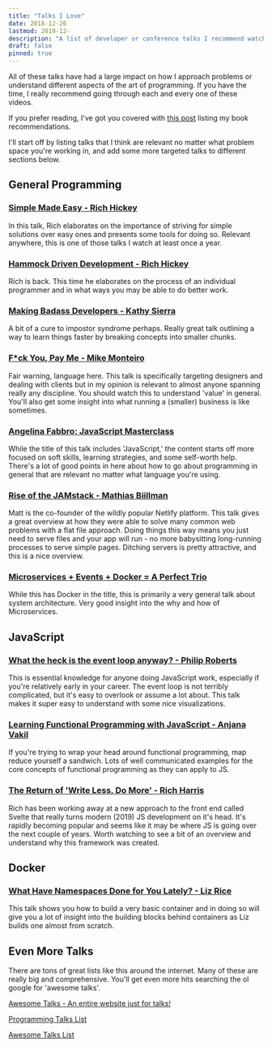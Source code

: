 ```yaml
---
title: "Talks I Love"
date: 2018-12-26
lastmod: 2019-12-
description: "A list of developer or conference talks I recommend watching."
draft: false
pinned: true
---
```


All of these talks have had a large impact on how I approach problems or understand 
different aspects of the art of programming. If you have the time, 
I really recommend going through each and every one of these videos.

If you prefer reading, I've got you covered with [this post](/posts/bookshelf) listing my book recommendations.

I'll start off by listing talks that I think are relevant no matter what problem space you're working in, and add some more targeted talks to different sections below.

General Programming
-------------------

### [Simple Made Easy - Rich Hickey](https://www.infoq.com/presentations/Simple-Made-Easy)  
In this talk, Rich elaborates on the importance of striving for simple solutions over easy ones 
and presents some tools for doing so. Relevant anywhere, this is one of those talks I watch at least once a year.

### [Hammock Driven Development - Rich Hickey](https://www.youtube.com/watch?v=f84n5oFoZBc)  
Rich is back. This time he elaborates on the process of an individual programmer and in what ways you may be able to do better work.

### [Making Badass Developers - Kathy Sierra](https://www.youtube.com/watch?v=FKTxC9pl-WM)  
A bit of a cure to impostor syndrome perhaps. Really great talk outlining a way to learn things 
faster by breaking concepts into smaller chunks.

### [F\*ck You, Pay Me - Mike Monteiro](https://www.youtube.com/watch?v=jVkLVRt6c1U)  
Fair warning, language here. This talk is specifically targeting designers and dealing 
with clients but in my opinion is relevant to almost anyone spanning really any discipline. 
You should watch this to understand 'value' in general. 
You'll also get some insight into what running a (smaller) business is like sometimes.

### [Angelina Fabbro: JavaScript Masterclass](https://www.youtube.com/watch?v=v0TFmdO4ZP0)  
While the title of this talk includes 'JavaScript,' the content starts off more focused on 
soft skills, learning strategies, and some self-worth help. There's a lot of good points in
 here about how to go about programming in general that are relevant no matter what language 
 you're using.

### [Rise of the JAMstack - Mathias Biillman](https://www.youtube.com/watch?v=uWTMEDEPw8c)  
Matt is the co-founder of the wildly popular Netlify platform. 
This talk gives a great overview at how they were able to solve many common web problems 
with a flat file approach. Doing things this way means you just need to serve files and 
your app will run - no more babysitting long-running processes to serve simple pages. 
Ditching servers is pretty attractive, and this is a nice overview.

### [Microservices + Events + Docker = A Perfect Trio](https://www.youtube.com/watch?v=sSm2dRarhPo)
While this has Docker in the title, this is primarily a very general talk about system architecture.
Very good insight into the why and how of Microservices.

JavaScript
----------

### [What the heck is the event loop anyway? - Philip Roberts](https://www.youtube.com/watch?v=8aGhZQkoFbQ)  
This is essential knowledge for anyone doing JavaScript work, especially if you're relatively early in your career. 
The event loop is not terribly complicated, but it's easy to overlook or assume a lot about. 
This talk makes it super easy to understand with some nice visualizations.

### [Learning Functional Programming with JavaScript - Anjana Vakil](https://www.youtube.com/watch?v=e-5obm1G_FY)  
If you're trying to wrap your head around functional programming, map reduce yourself a sandwich. 
Lots of well communicated examples for the core concepts of functional programming as they can apply to JS.

### [The Return of 'Write Less, Do More' - Rich Harris](https://www.youtube.com/watch?v=BzX4aTRPzno)  
Rich has been working away at a new approach to the front end called Svelte that really turns modern 
(2019) JS development on it's head. 
It's rapidly becoming popular and seems like it may be where JS is going over the next couple of years. 
Worth watching to see a bit of an overview and understand why this framework was created.

Docker
------

### [What Have Namespaces Done for You Lately? - Liz Rice](https://www.youtube.com/watch?v=MHv6cWjvQjM)  
This talk shows you how to build a very basic container and in doing so will give you a lot of insight 
into the building blocks behind containers as Liz builds one almost from scratch.

Even More Talks
---------------

There are tons of great lists like this around the internet. 
Many of these are really big and comprehensive. 
You'll get even more hits searching the ol google for 'awesome talks'.

[Awesome Talks - An entire website just for talks!](https://awesometalks.party/)

[Programming Talks List](https://github.com/hellerve/programming-talks)

[Awesome Talks List](https://github.com/JanVanRyswyck/awesome-talks)